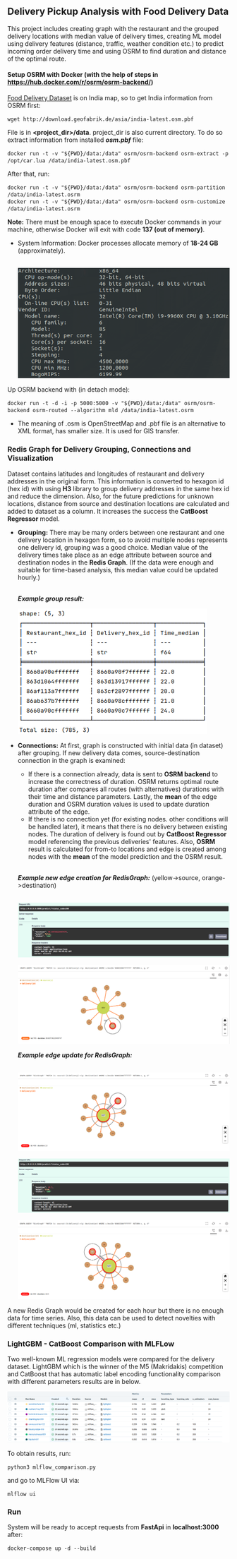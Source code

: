 ## Delivery Pickup Analysis with Food Delivery Data

This project includes creating graph with the restaurant and the grouped delivery locations with median value of delivery times,
creating ML model using delivery features (distance, traffic, weather condition etc.) to predict incoming order delivery time and using OSRM 
to find duration and distance of the optimal route. 


#### Setup OSRM with Docker (with the help of steps in https://hub.docker.com/r/osrm/osrm-backend/)

[Food Delivery Dataset](https://www.kaggle.com/datasets/gauravmalik26/food-delivery-dataset?datasetId=2515893&sortBy=dateRun&tab=profile) is on India map, so to get India information from OSRM first:

```angular2html
wget http://download.geofabrik.de/asia/india-latest.osm.pbf
```
File is in **<project_dir>/data**. project_dir is also current directory. To do so extract information from installed **_osm.pbf_** file:
```
docker run -t -v "${PWD}/data:/data" osrm/osrm-backend osrm-extract -p /opt/car.lua /data/india-latest.osm.pbf
```

After that, run:

```
docker run -t -v "${PWD}/data:/data" osrm/osrm-backend osrm-partition /data/india-latest.osrm
docker run -t -v "${PWD}/data:/data" osrm/osrm-backend osrm-customize /data/india-latest.osrm
```
**Note:** There must be enough space to execute Docker commands in your machine, otherwise Docker will exit with code **137 (out of memory)**.

- System Information: Docker processes allocate memory of **18-24 GB** (approximately).<br><br>

    ![System Info](images/sys_info.png "System Info")

Up OSRM backend with (in detach mode):
```
docker run -t -d -i -p 5000:5000 -v "${PWD}/data:/data" osrm/osrm-backend osrm-routed --algorithm mld /data/india-latest.osrm
```
- The meaning of .osm is OpenStreetMap and .pbf file is an alternative to XML format, has smaller size. 
It is used for GIS transfer.

### Redis Graph for Delivery Grouping, Connections and Visualization

Dataset contains latitudes and longitudes of restaurant and delivery addresses in the original form. 
This information is converted to hexagon id (hex id) with using **H3** library to group delivery addresses in the same hex id and reduce the dimension. 
Also, for the future predictions for unknown locations, distance from source and destination locations are calculated and 
added to dataset as a column. It increases the success the **CatBoost Regressor** model.

- **Grouping:** There may be many orders between one restaurant and one delivery location in hexagon form, so to avoid multiple nodes 
represents one delivery id, grouping was a good choice. Median value of the delivery times take place as an edge attribute between source and destination nodes in the **Redis Graph**.
  (If the data were enough and suitable for time-based analysis, this median value could be updated hourly.) <br> <br>

  __*Example group result:*__

  ![Group Result with Polars](images/group_polars.png "Group Result with Polars")

- **Connections:** At first, graph is constructed with initial data (in dataset) after grouping. If new delivery data comes, source-destination connection in the graph is examined:
  - If there is a connection already, data is sent to **OSRM backend** to increase the correctness of duration. OSRM returns optimal route duration after 
  compares all routes (with alternatives) durations with their time and distance parameters. Lastly, the **mean** of the edge duration and OSRM duration values is 
  used to update duration attribute of the edge. 
  - If there is no connection yet (for existing nodes. other conditions will be handled later), it means that there is no delivery between existing nodes. 
  The duration of delivery is found out by **CatBoost Regressor** model referencing the previous deliveries' features. Also, **OSRM** result is calculated for from-to locations
  and edge is created among nodes with the **mean** of the model prediction and the OSRM result. <br> <br>

  __*Example new edge creation for RedisGraph:*__ (yellow->source, orange->destination) <br><br>

  ![New Edge Request Schema](images/new_edge_request.png "New Edge Request Schema")

  ![New Edge Schema](images/new_edge.png "New Edge Schema")

  __*Example edge update for RedisGraph:*__ <br><br>

  ![Before Update Schema](images/before_update_edge.png "Before Update Schema")

  ![Edge Update Request Schema](images/updated_edge_request.png "New Edge Request Schema")

  ![Edge Update Schema](images/update_edge.png "Edge Update Schema")




A new Redis Graph would be created for each hour but there is no enough data for time series. Also, this data can be used to detect novelties with different techniques (ml, statistics etc.)

### LightGBM - CatBoost Comparison with MLFLow

Two well-known ML regression models were compared for the delivery dataset. LightGBM which is the winner of the M5 (Makridakis) competition and 
CatBoost that has automatic label encoding functionality comparison with different parameters results are in below.

![MLFlow Schema](images/mlflow-comparison.png "MLFLow Schema")

To obtain results, run:

```angular2html
python3 mlflow_comparison.py
```
and go to MLFlow UI via:

```angular2html
mlflow ui
```


### Run

System will be ready to accept requests from **FastApi** in **localhost:3000** after:

```angular2html
docker-compose up -d --build
```
